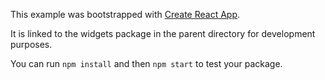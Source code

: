 This example was bootstrapped with [Create React App](https://github.com/facebook/create-react-app).

It is linked to the widgets package in the parent directory for development purposes.

You can run `npm install` and then `npm start` to test your package.
